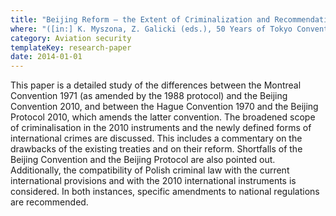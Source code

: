 ```yaml
---
title: "Beijing Reform – the Extent of Criminalization and Recommendations for the Polish Lawmaker (in Polish)"
where: "([in:] K. Myszona, Z. Galicki (eds.), 50 Years of Tokyo Convention – Safety of Air Navigation form the Perspective of Air and Outer Space: Book in Honor of Prof. Marek Żylicz, Warsaw, 2014, pp. 235–253)"
category: Aviation security
templateKey: research-paper
date: 2014-01-01
---
```


This paper is a detailed study of the differences between the Montreal Convention 1971 (as amended by the 1988 protocol) and the Beijing Convention 2010, and between the Hague Convention 1970 and the Beijing Protocol 2010, which amends the latter convention. The broadened scope of criminalisation in the 2010 instruments and the newly defined forms of international crimes are discussed. This includes a commentary on the drawbacks of the existing treaties and on their reform. Shortfalls of the Beijing Convention and the Beijing Protocol are also pointed out. Additionally, the compatibility of Polish criminal law with the current international provisions and with the 2010 international instruments is considered. In both instances, specific amendments to national regulations are recommended.
